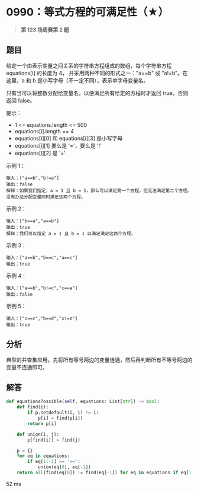 # 0990：等式方程的可满足性（★）


> **第 123 场周赛第 2 题**

## 题目

给定一个由表示变量之间关系的字符串方程组成的数组，每个字符串方程 equations[i] 的长度为 4，
并采用两种不同的形式之一："a==b" 或 "a!=b"。在这里，a 和 b 是小写字母（不一定不同），表示单字母变量名。

只有当可以将整数分配给变量名，以便满足所有给定的方程时才返回 true，否则返回 false。 

提示：

- 1 <= equations.length <= 500
- equations[i].length == 4
- equations[i][0] 和 equations[i][3] 是小写字母
- equations[i][1] 要么是 '='，要么是 '!'
- equations[i][2] 是 '='
 
示例 1：

    输入：["a==b","b!=a"]
    输出：false
    解释：如果我们指定，a = 1 且 b = 1，那么可以满足第一个方程，但无法满足第二个方程。没有办法分配变量同时满足这两个方程。

示例 2：
    
    输入：["b==a","a==b"]
    输出：true
    解释：我们可以指定 a = 1 且 b = 1 以满足满足这两个方程。

示例 3：
    
    输入：["a==b","b==c","a==c"]
    输出：true

示例 4：
    
    输入：["a==b","b!=c","c==a"]
    输出：false

示例 5：
    
    输入：["c==c","b==d","x!=z"]
    输出：true
 


## 分析

典型的并查集应用。先将所有等号两边的变量连通，然后再判断所有不等号两边的变量不连通即可。

## 解答

```python
def equationsPossible(self, equations: List[str]) -> bool:
    def find(i):
        if p.setdefault(i, i) != i:
            p[i] = find(p[i])
        return p[i]

    def union(i, j):
        p[find(i)] = find(j)

    p = {}
    for eq in equations:
        if eq[1:-1] == '==':
            union(eq[0], eq[-1])
    return all(find(eq[0]) != find(eq[-1]) for eq in equations if eq[1:-1]== '!=')
```
52 ms
